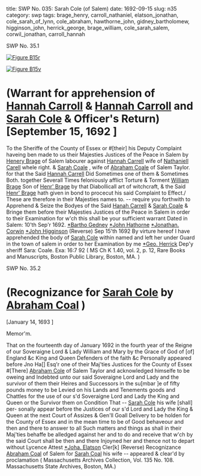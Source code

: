 title: SWP No. 035: Sarah Cole (of Salem)
date: 1692-09-15
slug: n35
category: swp
tags: brage_henry, carroll_nathaniel, elatson_jonathan, cole_sarah_of_lynn, cole_abraham, hawthorne_john, gidney_bartholomew, higginson_john, herrick_george, brage_william, cole_sarah_salem, corwil_jonathan, carroll_hannah




<div markdown class="doc" id="n35.1">

<div class="doc_id">SWP No. 35.1</div>



<span markdown class="figure">[![Figure B15r](archives/BPL/gifs/B15A.gif)](archives/BPL/LARGE/B15A.jpg)</span>



<span markdown class="figure">[![Figure B15v](archives/BPL/gifs/B15B.gif)](archives/BPL/LARGE/B15B.jpg)</span>


# (Warrant for apprehension of [Hannah Carroll](/tag/carroll_hannah.html) & [Hannah Carroll](/tag/carroll_hannah.html) and [Sarah Cole](/tag/cole_sarah_salem.html) & Officer's Return) [September 15, 1692 ] 

To the Sheriffe of the County of Essex or #[their] his Deputy Complaint  haveing ben made to us their Majesties Justices of the Peace in Salem  by [Henery Brage](/tag/brage_henry.html) of Salem labourer against [Hannah Carrell](/tag/carroll_hannah.html) wife of  [Nathaniell Carell](/tag/carroll_nathaniel.html) whele right. & [Sarah Coale](/tag/cole_sarah_of_lynn.html) , wife of [Abraham Coale](/tag/cole_abraham.html)  of Salem Taylor. for that the Said [Hannah Carrell](/tag/carroll_hannah.html) Did Sometimes  one of them & Sometimes Both. together Severall Times feloniously  afflict Torture & Torment [William Brage](/tag/brage_william.html) Son of [Henr' Brage](/tag/brage_henry.html) by that  Diabollicall art of witchcraft, & the Said [Henr' Brage](/tag/brage_henry.html) hath given in  bond to procecut his said Complaint to Effect./ These are therefore  in their Majesties names to. -- require you forthwith to Apprehend  & Seize the Bodyes of the Said [Hanah Carrell](/tag/carroll_hannah.html) & [Sarah Coale](/tag/cole_sarah_of_lynn.html) & Bringe  them before their Majesties Justices of the Peace in Salem in order  to their Examination for w'ch this shall be your sufficient warrant
Dated in Salem:  10'th Sep'r 1692.   [*Bartho Gedney](/tag/gidney_bartholomew.html)  [*John Hathorne](/tag/hawthorne_john.html)  [*Jonathan. Corwin](/tag/corwil_jonathan.html)  [*John Higginson](/tag/higginson_john.html) (Reverse)  Sep 15'th 1692 By virture hereof I have apprehended the body of [Sarah Cole](/tag/cole_sarah_salem.html) within  named and left her under Guard in the town of salem in order to  her Examination by me [*Geo. Herrick](/tag/herrick_george.html) Dep'y sheriff Sara: Coale. Exa: 16:7 92 ( MS Ch K 1.40, vol. 2, p. 12, Rare Books and Manuscripts, Boston Public Library, Boston, MA. )

</div>



<div markdown class="doc" id="n35.2">

<div class="doc_id">SWP No. 35.2</div>


# (Recognizance for [Sarah Cole](/tag/cole_sarah_salem.html) by [Abraham Coal](/tag/cole_abraham.html) )

[January 14, 1693 ]

Memor'm. 

That on the fourteenth day of January 1692 in the fourth year  of the Reigne of our Soveraigne Lord & Lady William and Mary  by the Grace of God of [of] England &c King and Queen Defenders  of the faith &c Personally appeared before Jno Ha[] Esq'r one  of their Maj'ties Justices for the County of Essex #[There] [Abraham Cole](/tag/cole_abraham.html) of Salem Taylor and acknowledged himselfe to be oweing and  Indebted unto our said Soveraigne Lord and Lady and the survivor of  them their Heires and Successors in the su[mbar ]e of fifty pounds money  to be Levied on his Lands and Tenements goods and Chattles for the  use of our s'd Soveraigne Lord and Lady the King and Queen or the  Survivor them on Condition That -- [Sarah Cole](/tag/cole_sarah_salem.html) his wife [shall] per-  sonally appear before the Justices of our s'd Lord and Lady the King  & Queen at the next Court of Assizes & Gen'll Goall Delivery to be  holden for the County of Essex and in the mean time to be of Good  behaveour and then and there to answer to all Such matters and  things as shall in their Maj'ties behaffe be alledged against her and to  do and receive that w'ch by the said Court shall be then and there  Injoyned her and thence not to depart without Lycence
Attest  [*Joha. Elatson](/tag/elatson_jonathan.html) Cler[k] (Reverse)  Recognizance [Abraham Coal](/tag/cole_abraham.html) of Salem for [Sarah Coal](/tag/cole_sarah_salem.html) his wife --  appeared & clear'd by proclamation ( Massachusetts Archives Collection, Vol. 135 No. 108. Massachusetts State Archives, Boston, MA.)

</div>

